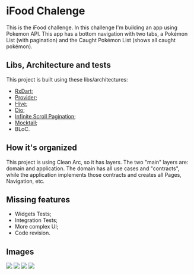 # iFood Chalenge
This is the iFood challenge.
In this challenge I'm building an app using Pokemon API. This app has a bottom navigation with two tabs, a Pokémon List (with pagination) and the Caught Pokémon List (shows all caught pokémon).

## Libs, Architecture and tests

This project is built using these libs/architectures:
- [RxDart](https://pub.dev/packages/rxdart);
- [Provider](https://pub.dev/packages/provider);
- [Hive](https://pub.dev/packages/hive);
- [Dio](https://pub.dev/packages/dio);
- [Infinite Scroll Pagination](https://pub.dev/packages/infinite_scroll_pagination);
- [Mocktail](https://pub.dev/packages/mocktail/install);
- BLoC.

## How it's organized

This project is using Clean Arc, so it has layers. The two "main" layers are: domain and application.
The domain has all use cases and "contracts", while the application implements those contracts and creates all Pages, Navigation, etc.


## Missing features

- Widgets Tests;
- Integration Tests;
- More complex UI;
- Code revision.

## Images

![](https://i.imgur.com/lJOCg5m.png)
![](https://i.imgur.com/wjoMkdM.png)
![](https://i.imgur.com/tR7cPOF.png)
![](https://i.imgur.com/aILTyPn.png)
